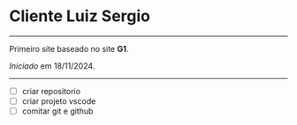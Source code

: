 # Cliente Luiz Sergio
***
Primeiro site baseado no site **G1**.

*Iniciado* em 18/11/2024.
***
- [ ] criar repositorio
- [ ] criar projeto vscode
- [ ] comitar git e github
